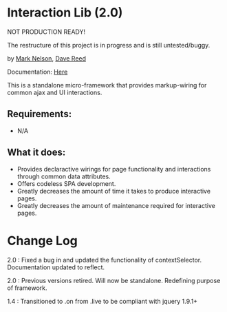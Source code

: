 Interaction Lib (2.0)
=====================================

NOT PRODUCTION READY!

The restructure of this project is in progress and is still untested/buggy.

by [Mark Nelson](http://www.markonthenet.com/), [Dave Reed](http://weblogs.asp.net/infinitiesloop)

Documentation: [Here](http://datadink.github.io/InteractionLib/)

This is a standalone micro-framework that provides markup-wiring for common ajax and UI interactions.

Requirements:
-------------
* N/A


What it does:
-------------
* Provides declaractive wirings for page functionality and interactions through common data attributes.
* Offers codeless SPA development.
* Greatly decreases the amount of time it takes to produce interactive pages.
* Greatly decreases the amount of maintenance required for interactive pages.

Change Log
==========
2.0 : Fixed a bug in and updated the functionality of contextSelector. Documentation updated to reflect.

2.0 : Previous versions retired. Will now be standalone. Redefining purpose of framework.

1.4 : Transitioned to .on from .live to be compliant with jquery 1.9.1+
